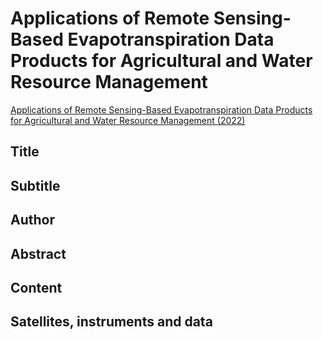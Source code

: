 
# Applications of Remote Sensing-Based Evapotranspiration Data Products for Agricultural and Water Resource Management

[Applications of Remote Sensing-Based Evapotranspiration Data Products for Agricultural and Water Resource Management (2022)](https://appliedsciences.nasa.gov/join-mission/training/english/arset-applications-remote-sensing-based-evapotranspiration-data)


## Title

## Subtitle

## Author

## Abstract

## Content

## Satellites, instruments and data

